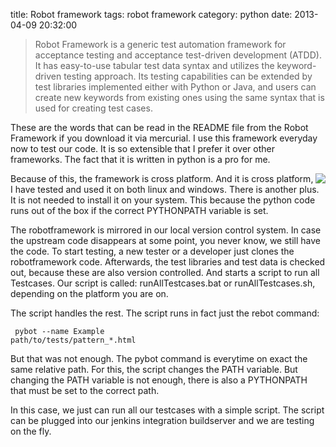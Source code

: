title: Robot framework
tags: robot framework
category: python
date: 2013-04-09 20:32:00


> Robot Framework is a generic test automation framework for acceptance testing and acceptance test-driven development (ATDD).  It has easy-to-use tabular test data syntax and utilizes the keyword-driven testing approach. Its testing capabilities can be extended by test libraries implemented either with Python or Java, and users can create new keywords from existing ones using the same syntax that is used for creating test cases.


These are the words that can be read in the README file from the Robot Framework if you download it via mercurial. I use this framework everyday now to test our code. It is so extensible that I prefer it over other frameworks. The fact that it is written in python is a pro for me.

<div style="float: right"><img src="http://2.bp.blogspot.com/-tdbn8bIW-UY/UWRbjmwGk4I/AAAAAAAAABs/qCLRJ_3lMOI/s200/robotframework.png" /></div>

Because of this, the framework is cross platform. And it is cross platform, I have tested and used it on both linux and windows. There is another plus. It is not needed to install it on your system. This because the python code runs out of the box if the correct PYTHONPATH variable is set.

The robotframework is mirrored in our local version control system. In case the upstream code disappears at some point, you never know, we still have the code. To start testing, a new tester or a developer just clones the robotframework code. Afterwards, the test libraries and test data is checked out, because these are also version controlled. And starts a script to run all Testcases. Our script is called: runAllTestcases.bat or runAllTestcases.sh, depending on the platform you are on.

The script handles the rest. The script runs in fact just the rebot command:


<code class="bash"><pre> 
pybot --name Example path/to/tests/pattern_*.html 
</pre></code>


But that was not enough. The pybot command is everytime on exact the same relative path. For this, the script changes the PATH variable. But changing the PATH variable is not enough, there is also a PYTHONPATH that must be set to the correct path.

In this case, we just can run all our testcases with a simple script. The script can be plugged into our jenkins integration buildserver and we are testing on the fly.
